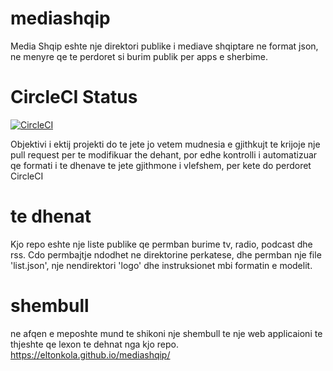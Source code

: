 # mediashqip
Media Shqip eshte nje direktori publike i mediave shqiptare ne format json, ne menyre qe te perdoret si burim publik per apps e sherbime.



# CircleCI Status
[![CircleCI](https://circleci.com/gh/eltonkola/mediashqip.svg?style=svg)](https://circleci.com/gh/eltonkola/mediashqip)

Objektivi i ektij projekti do te jete jo vetem mudnesia e gjithkujt te krijoje nje pull request per te modifikuar the dehant, por edhe kontrolli i automatizuar qe formati i te dhenave te jete gjithmone i vlefshem, per kete do perdoret CircleCI

# te dhenat
Kjo repo eshte nje liste publike qe permban burime tv, radio, podcast dhe rss. Cdo permbajtje ndodhet ne direktorine perkatese, dhe permban nje file 'list.json', nje nendirektori 'logo' dhe instruksionet mbi formatin e modelit. 

# shembull
ne afqen e meposhte mund te shikoni nje shembull te nje web applicaioni te thjeshte qe lexon te dehnat nga kjo repo.
https://eltonkola.github.io/mediashqip/
